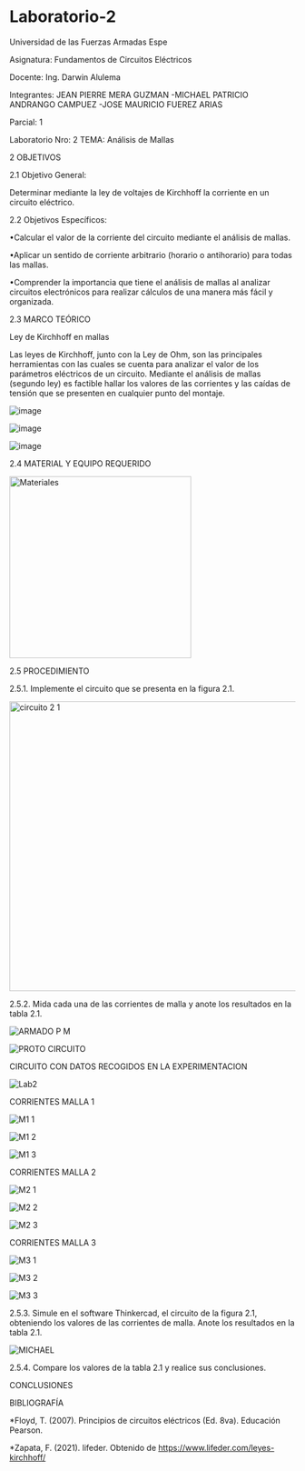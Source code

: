 # Laboratorio-2


Universidad de las Fuerzas Armadas Espe

Asignatura: Fundamentos de Circuitos Eléctricos

Docente: Ing. Darwin Alulema

Integrantes: JEAN PIERRE MERA GUZMAN -MICHAEL PATRICIO ANDRANGO CAMPUEZ -JOSE MAURICIO FUEREZ ARIAS

Parcial: 1

Laboratorio Nro: 2 TEMA: Análisis de Mallas

2  OBJETIVOS

2.1  Objetivo General:

Determinar mediante la ley de voltajes de Kirchhoff la corriente en un circuito eléctrico.

2.2  Objetivos Específicos:

•Calcular el valor de la corriente del circuito mediante el análisis de mallas.

•Aplicar un sentido de corriente arbitrario (horario o antihorario) para todas las mallas.

•Comprender la importancia que tiene el análisis de mallas al analizar circuitos electrónicos para realizar cálculos de una manera más fácil y organizada.

2.3 MARCO TEÓRICO 

Ley de Kirchhoff en mallas

Las leyes de Kirchhoff, junto con la Ley de Ohm, son las principales herramientas con las cuales se cuenta para analizar el valor de los parámetros eléctricos de un circuito. Mediante el análisis de mallas (segundo ley) es factible hallar los valores de las corrientes y las caídas de tensión que se presenten en cualquier punto del montaje.


![image](https://user-images.githubusercontent.com/104911658/202546392-2af22d4d-bfad-4c04-9484-726178589549.png)

![image](https://user-images.githubusercontent.com/104911658/202544301-f21c5ef3-482d-4cb2-be8c-af0e9a6c968b.png)

![image](https://user-images.githubusercontent.com/104911658/202546246-1b7b6070-c4b4-468c-a53b-3b1ab1187cfb.png)

2.4  MATERIAL Y EQUIPO REQUERIDO

<img width="320" alt="Materiales" src="https://user-images.githubusercontent.com/117534483/202628052-c6380ec4-b6c3-4dd4-b2fc-bcd7a2d9a882.png">

2.5  PROCEDIMIENTO

2.5.1.	Implemente el circuito que se presenta en la figura 2.1.

<img width="510" alt="circuito 2 1" src="https://user-images.githubusercontent.com/117534483/202628835-526e1a3d-c991-4841-88d8-9b33c2bea0ac.png">

2.5.2.	Mida cada una de las corrientes de malla y anote los resultados en la tabla 2.1.

![ARMADO P M](https://user-images.githubusercontent.com/117534483/202632322-3bffca94-b4b7-4f1a-b77b-7cdbd217eb8e.jpg)

![PROTO CIRCUITO](https://user-images.githubusercontent.com/117534483/202632337-f739775a-0cfc-4d61-b76b-711c35f92871.jpg)

CIRCUITO CON DATOS RECOGIDOS EN LA EXPERIMENTACION

![Lab2](https://user-images.githubusercontent.com/117534483/202651540-2ced2859-81fc-44b4-88b6-06c6fb20bad6.jpeg)

CORRIENTES MALLA 1

![M1 1](https://user-images.githubusercontent.com/117534483/202632419-5a28594d-e3ea-4ef8-8153-5a4d821946b7.jpg)

![M1 2](https://user-images.githubusercontent.com/117534483/202632424-0a8f771e-53b2-4f2f-85ba-e0e1f2c5edf0.jpg)

![M1 3](https://user-images.githubusercontent.com/117534483/202632426-7b1753ef-1363-4029-9e51-e2887899a007.jpg)

CORRIENTES MALLA 2

![M2 1](https://user-images.githubusercontent.com/117534483/202632541-3e3c09f7-4b63-4ddc-b7d9-f824fb445046.jpg)

![M2 2](https://user-images.githubusercontent.com/117534483/202632545-cff08955-f88b-4934-9a70-6593ad375d21.jpg)

![M2 3](https://user-images.githubusercontent.com/117534483/202632548-c90b54a0-42ba-488c-b042-3e3a73f4bf9e.jpg)

CORRIENTES MALLA 3

![M3 1](https://user-images.githubusercontent.com/117534483/202632599-05f50be4-0d15-4178-8b9b-a0a27813014c.jpg)

![M3 2](https://user-images.githubusercontent.com/117534483/202632620-c2c2e56c-c96f-44cc-b0e3-3dcd65ccdb1b.jpg)

![M3 3](https://user-images.githubusercontent.com/117534483/202632623-ed07537e-97eb-4c82-b9cf-63273dd83c29.jpg)

2.5.3.	Simule en el software Thinkercad, el circuito de la figura 2.1, obteniendo los valores de las corrientes de malla. Anote los resultados en la tabla 2.1.


![MICHAEL](https://user-images.githubusercontent.com/107088999/202735379-4f2e6534-1fd4-4a56-9450-1e7b8782e8ae.png)


2.5.4.	Compare los valores de la tabla 2.1 y realice sus conclusiones.





CONCLUSIONES


BIBLIOGRAFÍA

*Floyd, T. (2007). Principios de circuitos eléctricos (Ed. 8va). Educación Pearson.

*Zapata, F. (2021). lifeder. Obtenido de https://www.lifeder.com/leyes-kirchhoff/
